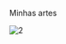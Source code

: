 Minhas artes

![2](https://user-images.githubusercontent.com/90910612/159940605-1feee7dd-e021-4229-a502-58b9afed8754.png)
